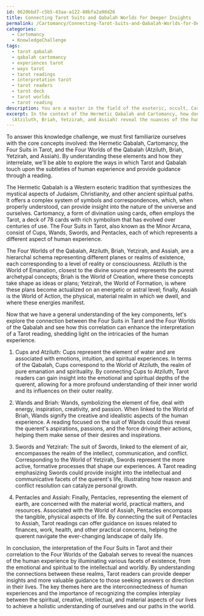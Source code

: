 ```yaml
---
id: 8620bbd7-c5b5-43aa-a122-80bfa2a98d26
title: Connecting Tarot Suits and Qabalah Worlds for Deeper Insights
permalink: /Cartomancy/Connecting-Tarot-Suits-and-Qabalah-Worlds-for-Deeper-Insights/
categories:
  - Cartomancy
  - KnowledgeChallenge
tags:
  - tarot qabalah
  - qabalah cartomancy
  - experiences tarot
  - ways tarot
  - tarot readings
  - interpretation tarot
  - tarot readers
  - tarot deck
  - tarot worlds
  - tarot reading
description: You are a master in the field of the esoteric, occult, Cartomancy and Education. You are a writer of tests, challenges, textbooks and deep knowledge on Cartomancy for initiates and students to gain deep insights and understanding from. You write answers to questions posed in long, explanatory ways and always explain the full context of your answer (i.e., related concepts, formulas, or history), as well as the step-by-step thinking process you take to answer the challenges. Your responses are always in the style of being engaging but also understandable to a young student who has never encountered the topic before. Summarize the key themes, ideas, and conclusions at the end.
excerpt: In the context of the Hermetic Qabalah and Cartomancy, how does the interpretation of the Four Suits in Tarot and its correlation to the Four Worlds of the Qabalah
  (Atziluth, Briah, Yetzirah, and Assiah) reveal the nuances of the human experience and provide guidance through a reading?
---
```

To answer this knowledge challenge, we must first familiarize ourselves with the core concepts involved: the Hermetic Qabalah, Cartomancy, the Four Suits in Tarot, and the Four Worlds of the Qabalah (Atziluth, Briah, Yetzirah, and Assiah). By understanding these elements and how they interrelate, we'll be able to explore the ways in which Tarot and Qabalah touch upon the subtleties of human experience and provide guidance through a reading.

The Hermetic Qabalah is a Western esoteric tradition that synthesizes the mystical aspects of Judaism, Christianity, and other ancient spiritual paths. It offers a complex system of symbols and correspondences, which, when properly understood, can provide insight into the nature of the universe and ourselves. Cartomancy, a form of divination using cards, often employs the Tarot, a deck of 78 cards with rich symbolism that has evolved over centuries of use. The Four Suits in Tarot, also known as the Minor Arcana, consist of Cups, Wands, Swords, and Pentacles, each of which represents a different aspect of human experience.

The Four Worlds of the Qabalah, Atziluth, Briah, Yetzirah, and Assiah, are a hierarchal schema representing different planes or realms of existence, each corresponding to a level of reality or consciousness. Atziluth is the World of Emanation, closest to the divine source and represents the purest archetypal concepts; Briah is the World of Creation, where these concepts take shape as ideas or plans; Yetzirah, the World of Formation, is where these plans become actualized on an energetic or astral level; finally, Assiah is the World of Action, the physical, material realm in which we dwell, and where these energies manifest.

Now that we have a general understanding of the key components, let's explore the connection between the Four Suits in Tarot and the Four Worlds of the Qabalah and see how this correlation can enhance the interpretation of a Tarot reading, shedding light on the intricacies of the human experience.

1. Cups and Atziluth: Cups represent the element of water and are associated with emotions, intuition, and spiritual experiences. In terms of the Qabalah, Cups correspond to the World of Atziluth, the realm of pure emanation and spirituality. By connecting Cups to Atziluth, Tarot readers can gain insight into the emotional and spiritual depths of the querent, allowing for a more profound understanding of their inner world and its influences on their outer reality.

2. Wands and Briah: Wands, symbolizing the element of fire, deal with energy, inspiration, creativity, and passion. When linked to the World of Briah, Wands signify the creative and idealistic aspects of the human experience. A reading focused on the suit of Wands could thus reveal the querent's aspirations, passions, and the force driving their actions, helping them make sense of their desires and inspirations.

3. Swords and Yetzirah: The suit of Swords, linked to the element of air, encompasses the realm of the intellect, communication, and conflict. Corresponding to the World of Yetzirah, Swords represent the more active, formative processes that shape our experiences. A Tarot reading emphasizing Swords could provide insight into the intellectual and communicative facets of the querent's life, illustrating how reason and conflict resolution can catalyze personal growth.

4. Pentacles and Assiah: Finally, Pentacles, representing the element of earth, are concerned with the material world, practical matters, and resources. Associated with the World of Assiah, Pentacles encompass the tangible, physical aspects of life. By connecting the suit of Pentacles to Assiah, Tarot readings can offer guidance on issues related to finances, work, health, and other practical concerns, helping the querent navigate the ever-changing landscape of daily life.

In conclusion, the interpretation of the Four Suits in Tarot and their correlation to the Four Worlds of the Qabalah serves to reveal the nuances of the human experience by illuminating various facets of existence, from the emotional and spiritual to the intellectual and worldly. By understanding the connections between these realms, Tarot readers can provide deeper insights and more valuable guidance to those seeking answers or direction in their lives. The key themes here are the interconnectedness of human experiences and the importance of recognizing the complex interplay between the spiritual, creative, intellectual, and material aspects of our lives to achieve a holistic understanding of ourselves and our paths in the world.
